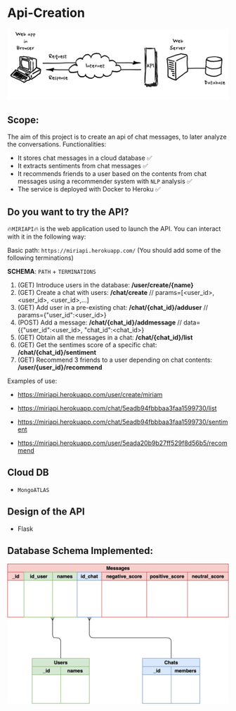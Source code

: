 # Api-Creation

<p align="center">
 <img src="./images/api.png"/>
</p>

## Scope:

The aim of this project is to create an api of chat messages, to later analyze the conversations. Functionalities:

- It stores chat messages in a cloud database ✅
- It extracts sentiments from chat messages ✅
- It recommends friends to a user based on the contents from chat messages using a recommender system with `NLP` analysis ✅
- The service is deployed with Docker to Heroku ✅

## Do you want to try the API? 

🔥`MIRIAPI`🔥 is the web application used to launch the API. You can interact with it in the following way:

Basic path: `https://miriapi.herokuapp.com/` (You should add some of the following terminations)

**SCHEMA**: `PATH` + `TERMINATIONS` 

1) (GET) Introduce users in the database: **/user/create/{name}**
2) (GET) Create a chat with users: **/chat/create** // params=[<user_id>, <user_id>, <user_id>,...]
3) (GET) Add user in a pre-existing chat: **/chat/{chat_id}/adduser** // params={"user_id":<user_id>}
4) (POST) Add a message: **/chat/{chat_id}/addmessage** // data={{"user_id":<user_id>, "chat_id":<chat_id>}
5) (GET) Obtain all the messages in a chat: **/chat/{chat_id}/list**
6) (GET) Get the sentimes score of a specific chat: **/chat/{chat_id}/sentiment**
7) (GET) Recommend 3 friends to a user depending on chat contents: **/user/{user_id}/recommend**

Examples of use:

- https://miriapi.herokuapp.com/user/create/miriam 

- https://miriapi.herokuapp.com/chat/5eadb94fbbbaa3faa1599730/list 

- https://miriapi.herokuapp.com/chat/5eadb94fbbbaa3faa1599730/sentiment

- https://miriapi.herokuapp.com/user/5eada20b9b27ff529f8d56b5/recommend

## Cloud DB 

- `MongoATLAS`

## Design of the API

- Flask 

## Database Schema Implemented:

<p align="center">
 <img src="./images/db.png"/>
</p>


